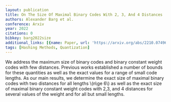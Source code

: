 ```yaml
---
layout: publication
title: On The Size Of Maximal Binary Codes With 2, 3, And 4 Distances
authors: Alexander Barg et al.
conference: Arxiv
year: 2022
citations: 0
bibkey: barg2022size
additional_links: [{name: Paper, url: 'https://arxiv.org/abs/2210.07496'}]
tags: [Hashing Methods, Quantization]
---
```

We address the maximum size of binary codes and binary constant weight codes
with few distances. Previous works established a number of bounds for these
quantities as well as the exact values for a range of small code lengths. As
our main results, we determine the exact size of maximal binary codes with two
distances for all lengths \\(n\ge 6\\) as well as the exact size of maximal binary
constant weight codes with 2,3, and 4 distances for several values of the
weight and for all but small lengths.